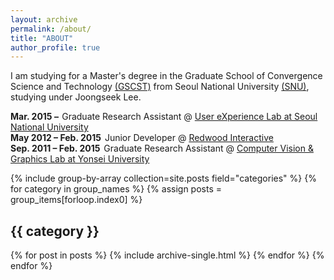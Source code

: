 ```yaml
---
layout: archive
permalink: /about/
title: "ABOUT"
author_profile: true
---
```


I am studying for a Master's degree in the Graduate School of Convergence Science and Technology [(GSCST)](http://convergence.snu.ac.kr/main/) from Seoul National University [(SNU)](http://snu.ac.kr/index.html), studying under Joongseek Lee.

<div class="archive">
  <div class="timeline" id="timeline">
    
   <div class="archive-title"><div class="archive-year"><strong style="margin-right: 2px;">Mar. 2015 &ndash; <i class="fa fa-clock-o" aria-hidden="true" title="Until Now"></i></strong> Graduate Research Assistant @ <a href="http://ux.snu.ac.kr/" target="_blank">User eXperience Lab at Seoul National University</a></div></div>
    
   <div class="archive-title"><div class="archive-year"><strong style="margin-right: 2px;">May 2012 &ndash; Feb. 2015</strong> Junior Developer @ <a href="http://www.redwood-inc.com/" target="_blank">Redwood Interactive</a></div></div>
    
   <div class="archive-title"><div class="archive-year"><strong style="margin-right: 2px;">Sep. 2011 &ndash; Feb. 2015</strong> Graduate Research Assistant @ <a href="https://sites.google.com/site/cvgyonsei/members" target="_blank">Computer Vision & Graphics Lab at Yonsei University</a></div></div>
    
  </div>
</div>

{% include group-by-array collection=site.posts field="categories" %}
{% for category in group_names %}
  {% assign posts = group_items[forloop.index0] %}
  <h2 id="{{ category | slugify }}" class="archive__subtitle">{{ category }}</h2>
  {% for post in posts %}
    {% include archive-single.html %}
  {% endfor %}
{% endfor %}
